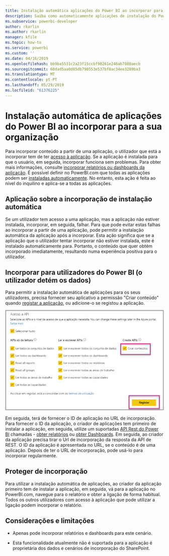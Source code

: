 ```yaml
---
title: Instalação automática aplicações do Power BI ao incorporar para a sua organização
description: Saiba como automaticamente aplicações de instalação do Power BI ao incorporar para a sua organização.
ms.subservice: powerbi-developer
author: rkarlin
ms.author: rkarlin
manager: kfile
ms.topic: how-to
ms.service: powerbi
ms.custom: ''
ms.date: 04/16/2019
ms.openlocfilehash: bb9ba5531c2a23f15ccbf98261e246ab7080aecb
ms.sourcegitcommit: 60dad5aa0d85db790553e537bf8ac34ee3289ba3
ms.translationtype: MT
ms.contentlocale: pt-PT
ms.lasthandoff: 05/29/2019
ms.locfileid: "61376225"
---
```

# <a name="auto-install-power-bi-apps-when-embedding-for-your-organization"></a>Instalação automática de aplicações do Power BI ao incorporar para a sua organização

Para incorporar conteúdo a partir de uma aplicação, o utilizador que está a incorporar tem de ter [acesso à aplicação](../service-create-distribute-apps.md). Se a aplicação é instalada para que o usuário, em seguida, incorporar funciona sem problemas. Para obter mais informações, consulte [incorporar relatórios ou dashboards da aplicação](embed-from-apps.md). É possível definir no PowerBI.com que todas as aplicações podem ser [instaladas automaticamente](https://powerbi.microsoft.com/blog/automatically-install-apps/). No entanto, esta ação é feita ao nível do inquilino e aplica-se a todas as aplicações.

## <a name="auto-install-app-on-embedding"></a>Aplicação sobre a incorporação de instalação automática

Se um utilizador tem acesso a uma aplicação, mas a aplicação não estiver instalada, incorporar, em seguida, falhar. Para que pode evitar estas falhas ao incorporar a partir de uma aplicação, pode permitir a instalação automática da aplicação após a incorporar. Esta ação significa que se a aplicação que o utilizador tentar incorporar não estiver instalada, este é instalado automaticamente para. Portanto, o conteúdo que quer obtém incorporado imediatamente, resultando numa experiência positiva para o utilizador.

## <a name="embed-for-power-bi-users-user-owns-data"></a>Incorporar para utilizadores do Power BI (o utilizador detém os dados)

Para permitir a instalação automática de aplicações para os seus utilizadores, precisa fornecer seu aplicativo a permissão "Criar conteúdo" quando [registar a aplicação](register-app.md#register-with-the-power-bi-application-registration-tool), ou adicione-o se registou a aplicação.

![Registar aplicação cria conteúdo](media/embed-auto-install-app/register-app-create-content.png)

Em seguida, terá de fornecer o ID de aplicação no URL de incorporação. Para fornecer o ID da aplicação, o criador de aplicações tem primeiro de instalar a aplicação, em seguida, utilize um suportadas [API Rest do Power BI](https://docs.microsoft.com/rest/api/power-bi/) chamadas - [obter relatórios](https://docs.microsoft.com/rest/api/power-bi/reports/getreports) ou [obter Dashboards](https://docs.microsoft.com/rest/api/power-bi/dashboards/getdashboards). Em seguida, ao criador da aplicação precisa tirar o Url de incorporação da resposta da API de REST. O ID da aplicação é apresentada no URL, se o conteúdo é de uma aplicação.  Depois de ter o URL de incorporação, pode usá-lo para incorporar regularmente.

## <a name="secure-embed"></a>Proteger de incorporação

Para utilizar a instalação automática de aplicações, ao criador da aplicação primeiro tem de instalar a aplicação, em seguida, vá para a aplicação no PowerBI.com, navegue para o relatório e obter a ligação de forma habitual. Todos os outros utilizadores com acesso à aplicação que pode utilizar a ligação podem incorporar o relatório.

## <a name="considerations-and-limitations"></a>Considerações e limitações

* Apenas pode incorporar relatórios e dashboards para este cenário.

* Esta funcionalidade atualmente não é suportada para a aplicação é proprietária dos dados e cenários de incorporação do SharePoint.